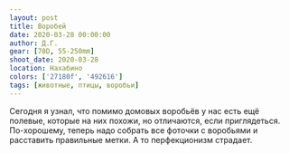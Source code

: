 ```yaml
---
layout: post
title: Воробей
date: 2020-03-28 00:00:00
author: Д.Г.
gear: [70D, 55-250mm]
shoot_date: 2020-03-28
location: Нахабино
colors: ['27180f', '492616']
tags: [животные, птицы, воробьи]
---
```

Сегодня я узнал, что помимо домовых воробьёв у нас есть ещё полевые, которые на них похожи, но отличаются, если приглядеться. По-хорошему, теперь надо собрать все фоточки с воробьями и расставить правильные метки. А то перфекционизм страдает.
